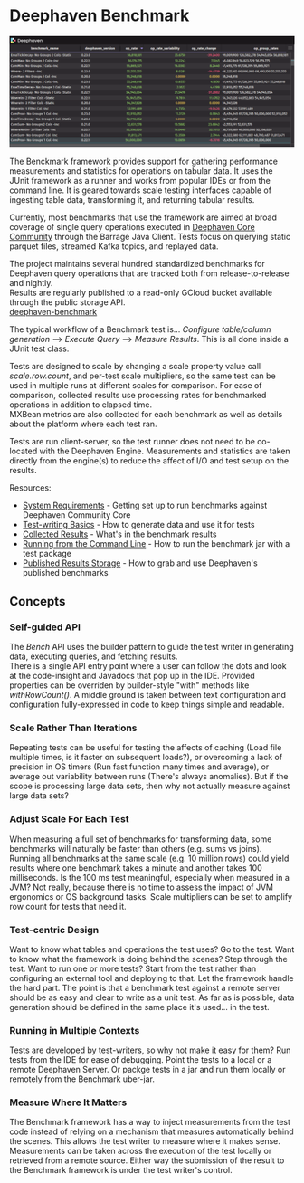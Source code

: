 # Deephaven Benchmark

![Operation Rate Change Tracking By Release](docs/BenchmarkChangeTable.png)

The Benckmark framework provides support for gathering performance measurements and statistics for operations on tabular data.  It uses the JUnit
framework as a runner and works from popular IDEs or from the command line.  It is geared towards scale testing interfaces capable of ingesting 
table data, transforming it, and returning tabular results. 

Currently, most benchmarks that use the framework are aimed at broad coverage of single query operations executed in 
[Deephaven Core Community](https://deephaven.io/community/) through the Barrage Java Client.  Tests focus on querying static parquet files, 
streamed Kafka topics, and replayed data.

The project maintains several hundred standardized benchmarks for Deephaven query operations that are tracked both from release-to-release and nightly.  
Results are regularly published to a read-only GCloud bucket available through the public storage API.  
[deephaven-benchmark](https://storage.googleapis.com/deephaven-benchmark)   

The typical workflow of a Benchmark test is... *Configure table/column generation* --> *Execute Query* --> *Measure Results*.  This is all done inside a JUnit test class.

Tests are designed to scale by changing a scale property value call *scale.row.count*, and per-test scale multipliers, so the same test can be used in multiple runs 
at different scales for comparison.  For ease of comparison, collected results use processing rates for benchmarked operations in addition to elapsed time.  
MXBean metrics are also collected for each benchmark as well as details about the platform where each test ran.

Tests are run client-server, so the test runner does not need to be co-located with the Deephaven Engine.  Measurements and statistics are taken directly 
from the engine(s) to reduce the affect of I/O and test setup on the results.

Resources:
- [System Requirements](docs/GettingStarted.md) - Getting set up to run benchmarks against Deephaven Community Core
- [Test-writing Basics](docs/TestWritingBasics.md) - How to generate data and use it for tests
- [Collected Results](docs/CollectedResults.md) - What's in the benchmark results
- [Running from the Command Line](docs/CommandLine.md) - How to run the benchmark jar with a test package
- [Published Results Storage](docs/PublishedResults.md) - How to grab and use Deephaven's published benchmarks

## Concepts

### Self-guided API
The *Bench* API uses the builder pattern to guide the test writer in generating data, executing queries, and fetching results.  
There is a single API entry point where a user can follow the dots and look at the code-insight and Javadocs that pop up in the IDE. Provided properties 
can be overriden by builder-style "with" methods like *withRowCount()*.  A middle ground is taken between text configuration and configuration 
fully-expressed in code to keep things simple and readable.

### Scale Rather Than Iterations
Repeating tests can be useful for testing the affects of caching (Load file multiple times, is it faster on subsequent loads?), or overcoming a lack of 
precision in OS timers (Run fast function many times and average), or average out variability between runs (There's always anomalies). But if the 
scope is processing large data sets, then why not actually measure against large data sets?

### Adjust Scale For Each Test
When measuring a full set of benchmarks for transforming data, some benchmarks will naturally be faster than others (e.g. sums vs joins). Running all benchmarks
at the same scale (e.g. 10 million rows) could yield results where one benchmark takes a minute and another takes 100 milliseconds.  Is the 100 ms test 
meaningful, especially when measured in a JVM?  Not really, because there is no time to assess the impact of JVM ergonomics or OS background tasks.  Scale
multipliers can be set to amplify row count for tests that need it.

### Test-centric Design
Want to know what tables and operations the test uses? Go to the test.  Want to know what the framework is doing behind the scenes?  Step through the test.
Want to run one or more tests?  Start from the test rather than configuring an external tool and deploying to that. Let the framework handle the hard part.
The point is that a benchmark test against a remote server should be as easy and clear to write as a unit test.  As far as is possible, data generation 
should be defined in the same place it's used... in the test.

### Running in Multiple Contexts
Tests are developed by test-writers, so why not make it easy for them?  Run tests from the IDE for ease of debugging. Point the tests to a local or a remote
Deephaven Server.  Or packge tests in a jar and run them locally or remotely from the Benchmark uber-jar.

### Measure Where It Matters
The Benchmark framework has a way to inject measurements from the test code instead of relying on a mechanism that measures automatically behind the scenes.
This allows the test writer to measure where it makes sense.  Measurements can be taken across the execution of the test locally or retrieved from a remote source.
Either way the submission of the result to the Benchmark framework is under the test writer's control.
